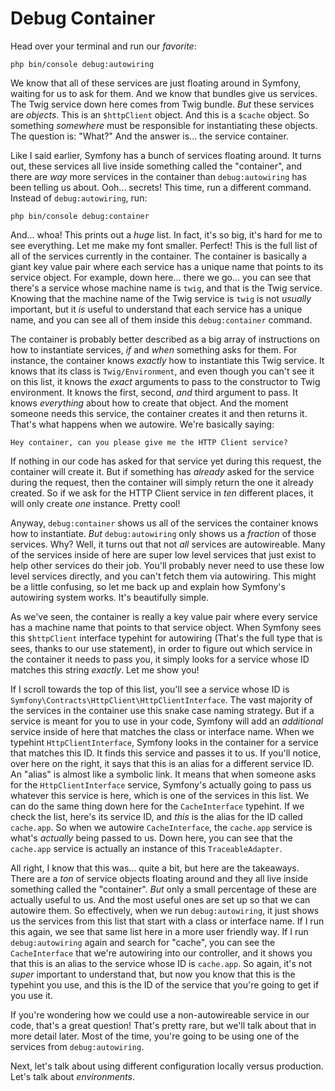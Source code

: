 # Debug Container

Head over your terminal and run our *favorite*:

```terminal
php bin/console debug:autowiring
```

We know that all of these services are just floating around in Symfony, waiting for us to ask for them. And we know that bundles give us services. The Twig service down here comes from Twig bundle. *But* these services are *objects*. This is an `$httpClient` object. And this is a `$cache` object. So something *somewhere* must be responsible for instantiating these objects. The question is: "What?" And the answer is... the service container.

Like I said earlier, Symfony has a bunch of services floating around. It turns out, these services all live inside something called the "container", and there are *way* more services in the container than `debug:autowiring` has been telling us about. Ooh... secrets! This time, run a different command. Instead of `debug:autowiring`, run:

```terminal
php bin/console debug:container
```

And... whoa! This prints out a *huge* list. In fact, it's so big, it's hard for me to see everything. Let me make my font smaller. Perfect! This is the full list of all of the services currently in the container. The container is basically a giant key value pair where each service has a unique name that points to its service object. For example, down here... there we go... you can see that there's a service whose machine name is `twig`, and that is the Twig service. Knowing that the machine name of the Twig service is `twig` is not *usually* important, but it *is* useful to understand that each service has a unique name, and you can see all of them inside this `debug:container` command.

The container is probably better described as a big array of instructions on how to instantiate services, *if* and *when* something asks for them. For instance, the container knows *exactly* how to instantiate this Twig service. It knows that its class is `Twig/Environment`, and even though you can't see it on this list, it knows the *exact* arguments to pass to the constructor to Twig environment. It knows the first, second, *and* third argument to pass. It knows *everything* about how to create that object. And the moment someone needs this service, the container creates it and then returns it. That's what happens when we autowire. We're basically saying:

`Hey container, can you please give me the HTTP
Client service?`

If nothing in our code has asked for that service yet during this request, the container will create it. But if something has *already* asked for the service during the request, then the container will simply return the one it already created. So if we ask for the HTTP Client service in *ten* different places, it will only create *one* instance. Pretty cool!

Anyway, `debug:container` shows us all of the services the container knows how to instantiate. *But* `debug:autowiring` only shows us a *fraction* of those services. Why? Well, it turns out that not *all* services are autowireable. Many of the services inside of here are super low level services that just exist to help other services do their job. You'll probably never need to use these low level services directly, and you can't fetch them via autowiring. This might be a little confusing, so let me back up and explain how Symfony's autowiring system works. It's beautifully simple.

As we've seen, the container is really a key value pair where every service has a machine name that points to that service object. When Symfony sees this `$httpClient` interface typehint for autowiring (That's the full type that is sees, thanks to our use statement), in order to figure out which service in the container it needs to pass you, it simply looks for a service whose ID matches this string *exactly*. Let me show you!

If I scroll towards the top of this list, you'll see a service whose ID is `Symfony\Contracts\HttpClient\HttpClientInterface`. The vast majority of the services in the container use this snake case naming strategy. But if a service is meant for you to use in your code, Symfony will add an *additional* service inside of here that matches the class or interface name. When we typehint `HttpClientInterface`, Symfony looks in the container for a service that matches this ID. It finds this service and passes it to us. If you'll notice, over here on the right, it says that this is an alias for a different service ID. An "alias" is almost like a symbolic link. It means that when someone asks for the `HttpClientInterface` service, Symfony's actually going to pass us whatever this service is here, which is one of the services in this list. We can do the same thing down here for the `CacheInterface` typehint. If we check the list, here's its service ID, and *this* is the alias for the ID called `cache.app`. So when we autowire `CacheInterface`, the `cache.app` service is what's *actually* being passed to us. Down here, you can see that the `cache.app` service is actually an instance of this `TraceableAdapter`.

All right, I know that this was... quite a bit, but here are the takeaways. There are a *ton* of service objects floating around and they all live inside something called the "container". *But* only a small percentage of these are actually useful to us. And the most useful ones are set up so that we can autowire them. So effectively, when we run `debug:autowiring`, it just shows us the services from this list that start with a class or interface name. If I run this again, we see that same list here in a more user friendly way. If I run `debug:autowiring` again and search for "cache", you can see the `CacheInterface` that we're autowiring into our controller, and it shows you that this is an alias to the service whose ID is `cache.app`. So again, it's not *super* important to understand that, but now you know that this is the typehint you use, and this is the ID of the service that you're going to get if you use it.

If you're wondering how we could use a non-autowireable service in our code, that's a great question! That's pretty rare, but we'll talk about that in more detail later. Most of the time, you're going to be using one of the services from `debug:autowiring`.

Next, let's talk about using different configuration locally versus production. Let's talk about *environments*.
